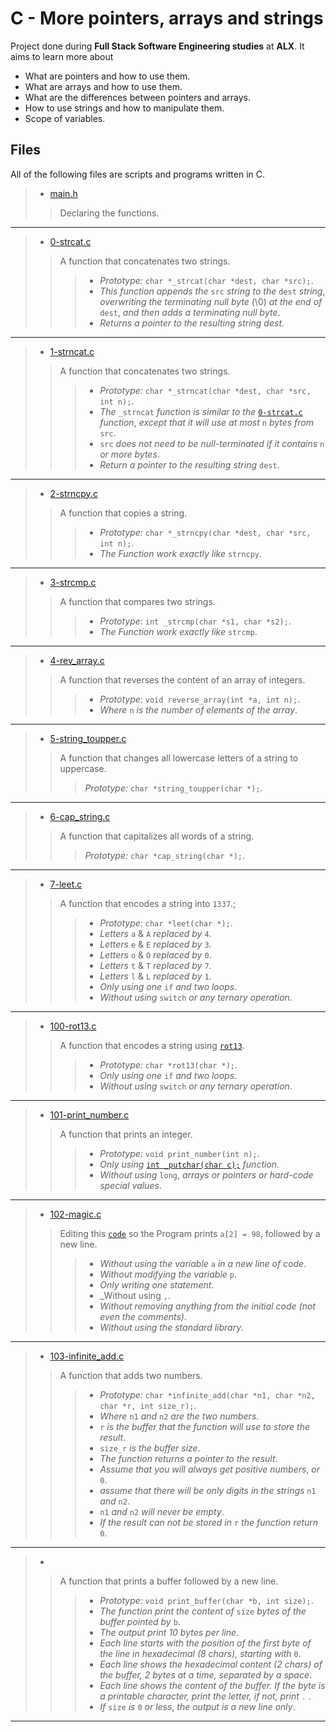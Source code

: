 # C - More pointers, arrays and strings

Project done during **Full Stack Software Engineering studies** at **ALX**. It aims to learn more about

* What are pointers and how to use them.
* What are arrays and how to use them.
* What are the differences between pointers and arrays.
* How to use strings and how to manipulate them.
* Scope of variables.

## Files

All of the following files are scripts and programs written in C.

> * [main.h](https://github.com/Moh-A-Mahdi/alx-low_level_programming/blob/master/0x06-pointers_arrays_strings/main.h)
>
>> Declaring the functions.
------------------

> * [0-strcat.c](https://github.com/Moh-A-Mahdi/alx-low_level_programming/blob/master/0x06-pointers_arrays_strings/0-strcat.c)
>
>> A function that concatenates two strings.
>>>
>>> * _Prototype:_ `char *_strcat(char *dest, char *src);`.
>>> * _This function appends the_ `src` _string to the_ `dest` _string_, _overwriting the terminating null byte_ (\0) _at the end of_ `dest`, _and then adds a terminating null byte_.
>>> * _Returns a pointer to the resulting string dest_.

------------------

> * [1-strncat.c](https://github.com/Moh-A-Mahdi/alx-low_level_programming/blob/master/0x06-pointers_arrays_strings/1-strncat.c)
>
>> A function that concatenates two strings.
>>>
>>> * _Prototype:_ `char *_strncat(char *dest, char *src, int n);`.
>>> * _The_ `_strncat` _function is similar to the_ [`0-strcat.c`](https://github.com/Moh-A-Mahdi/alx-low_level_programming/blob/master/0x06-pointers_arrays_strings/0-strcat.c) _function_, _except that it will use at most_ `n` _bytes from_ `src`.
>>> * `src` _does not need to be null-terminated if it contains_ `n` _or more bytes_.
>>> * _Return a pointer to the resulting string_ `dest`.

------------------

> * [2-strncpy.c](https://github.com/Moh-A-Mahdi/alx-low_level_programming/blob/master/0x06-pointers_arrays_strings/2-strncpy.c)
>
>> A function that copies a string.
>>>
>>> * _Prototype:_ `char *_strncpy(char *dest, char *src, int n);`.
>>> * _The Function work exactly like_ `strncpy`.

------------------

> * [3-strcmp.c](https://github.com/Moh-A-Mahdi/alx-low_level_programming/blob/master/0x06-pointers_arrays_strings/3-strcmp.c)
>
>> A function that compares two strings.
>>>
>>> * _Prototype:_ `int _strcmp(char *s1, char *s2);`.
>>> * _The Function work exactly like_ `strcmp`.

------------------

> * [4-rev_array.c](https://github.com/Moh-A-Mahdi/alx-low_level_programming/blob/master/0x06-pointers_arrays_strings/4-rev_array.c)
>
>> A function that reverses the content of an array of integers.
>>>
>>> * _Prototype:_ `void reverse_array(int *a, int n);`.
>>> * _Where_ `n` _is the number of elements of the array_.

------------------

> * [5-string_toupper.c](https://github.com/Moh-A-Mahdi/alx-low_level_programming/blob/master/0x06-pointers_arrays_strings/5-string_toupper.c)
>
>> A function that changes all lowercase letters of a string to uppercase.
>>> _Prototype:_ `char *string_toupper(char *);`.

------------------

> * [6-cap_string.c](https://github.com/Moh-A-Mahdi/alx-low_level_programming/blob/master/0x06-pointers_arrays_strings/6-cap_string.c)
>
>> A function that capitalizes all words of a string.
>>> _Prototype:_ `char *cap_string(char *);`.
------------------

> * [7-leet.c](https://github.com/Moh-A-Mahdi/alx-low_level_programming/blob/master/0x06-pointers_arrays_strings/7-leet.c)
>
>> A function that encodes a string into `1337`.;
>>>
>>> * _Prototype:_ `char *leet(char *);`.
>>> * _Letters_ `a` & `A` _replaced by_ `4`.
>>> * _Letters_ `e` & `E` _replaced by_ `3`.
>>> * _Letters_ `o` & `O` _replaced by_ `0`.
>>> * _Letters_ `t` & `T` _replaced by_ `7`.
>>> * _Letters_ `l` & `L` _replaced by_ `1`.
>>> * _Only using one_ `if` _and two loops_.
>>> * _Without using_ `switch` _or any ternary operation_.

------------------

> * [100-rot13.c](https://github.com/Moh-A-Mahdi/alx-low_level_programming/blob/master/0x06-pointers_arrays_strings/100-rot13.c)
>
>> A function that encodes a string using [`rot13`](https://en.wikipedia.org/wiki/ROT13).
>>>
>>> * _Prototype:_ `char *rot13(char *);`.
>>> * _Only using one_ `if` _and two loops_.
>>> * _Without using_ `switch` _or any ternary operation_.

------------------

> * [101-print_number.c](https://github.com/Moh-A-Mahdi/alx-low_level_programming/blob/master/0x06-pointers_arrays_strings/101-print_number.c)
>
>> A function that prints an integer.
>>>
>>> * _Prototype:_ `void print_number(int n);`.
>>> * _Only using_ [`int _putchar(char c);`](https://github.com/holbertonschool/_putchar.c/blob/master/_putchar.c) _function_.
>>> * _Without using_ `long`, _arrays or pointers or hard-code special values_.

------------------

> * [102-magic.c](https://github.com/Moh-A-Mahdi/alx-low_level_programming/blob/master/0x06-pointers_arrays_strings/102-magic.c)
>
>> Editing this [`code`](https://github.com/holbertonschool/make_magic_happen/blob/master/magic.c) so the Program prints `a[2] = 98`, followed by a new line.
>>>
>>> * _Without using the variable_ `a` _in a new line of code_.
>>> * _Without modifying the variable_ `p`.
>>> * _Only writing one statement_.
>>> * _Without using `,`.
>>> * _Without removing anything from the initial code (not even the comments)_.
>>> * _Without using the standard library_.

------------------

> * [103-infinite_add.c](https://github.com/Moh-A-Mahdi/alx-low_level_programming/blob/master/0x06-pointers_arrays_strings/103-infinite_add.c)
>
>> A function that adds two numbers.
>>>
>>> * _Prototype:_ `char *infinite_add(char *n1, char *n2, char *r, int size_r);`.
>>> * _Where_ `n1` _and_ `n2` _are the two numbers_.
>>> * `r` _is the buffer that the function will use to store the result_.
>>> * `size_r` _is the buffer size_.
>>> * _The function returns a pointer to the result_.
>>> * _Assume that you will always get positive numbers_, _or_ `0`.
>>> * _assume that there will be only digits in the strings_ `n1` _and_ `n2`.
>>> * `n1` _and_ `n2` _will never be empty_.
>>> * _If the result can not be stored in_ `r` _the function return_ `0`.

------------------

> * [](https://github.com/Moh-A-Mahdi/alx-low_level_programming/blob/master/0x06-pointers_arrays_strings/)
>
>> A function that prints a buffer followed by a new line.
>>>
>>> * _Prototype:_ `void print_buffer(char *b, int size);`.
>>> * _The function print the content of_ `size` _bytes of the buffer pointed by_ `b`.
>>> * _The output print 10 bytes per line_.
>>> * _Each line starts with the position of the first byte of the line in hexadecimal (8 chars), starting with_ `0`.
>>> * _Each line shows the hexadecimal content (2 chars) of the buffer, 2 bytes at a time, separated by a space_.
>>> * _Each line shows the content of the buffer. If the byte is a printable character, print the letter, if not, print_ `.` .
>>> * _If_ `size` _is_ `0` _or less_, _the output is a new line only_.

------------------
